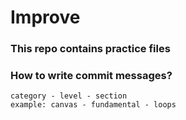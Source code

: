 # Improve
### This repo contains practice files

### How to write commit messages?
    category - level - section
    example: canvas - fundamental - loops
